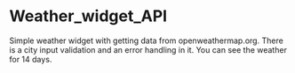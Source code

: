 # Weather_widget_API
Simple weather widget with getting data from openweathermap.org. There is a city input validation and an error handling in it. You can see the weather for 14 days.
